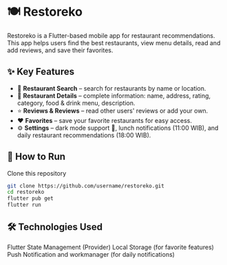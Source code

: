 # 🍽️ Restoreko

Restoreko is a Flutter-based mobile app for restaurant recommendations.
This app helps users find the best restaurants, view menu details, read and add reviews, and save their favorites.

## ✨ Key Features

- 🔎 **Restaurant Search** – search for restaurants by name or location.
- 📍 **Restaurant Details** – complete information: name, address, rating, category, food & drink menu, description.
- ⭐ **Reviews & Reviews** – read other users' reviews or add your own.
- ❤️ **Favorites** – save your favorite restaurants for easy access.
- ⚙️ **Settings** – dark mode support 🌙, lunch notifications (11:00 WIB), and daily restaurant recommendations (18:00 WIB).

## 🚀 How to Run
Clone this repository
 ```bash
git clone https://github.com/username/restoreko.git
cd restoreko
flutter pub get
flutter run
```


## 🛠️ Technologies Used
Flutter
State Management (Provider)
Local Storage (for favorite features)
Push Notification and workmanager (for daily notifications)
